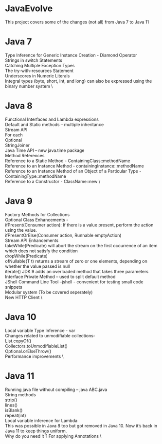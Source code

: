 # JavaEvolve
This project covers some of the changes (not all) from Java 7 to Java 11

# Java 7
Type Inference for Generic Instance Creation - Diamond Operator \
Strings in switch Statements \
Catching Multiple Exception Types \
The try-with-resources Statement \
Underscores in Numeric Literals \
Integral types (byte, short, int, and long) can also be expressed using the binary number system \

# Java 8
Functional Interfaces and Lambda expressions \
Default and Static methods – multiple inheritance \
Stream API \
For each \
Optional \
StringJoiner \
Java Time API – new java.time package \
Method References \
  Reference to a Static Method - ContainingClass::methodName \
  Reference to an Instance Method - containingInstance::methodName \
  Reference to an Instance Method of an Object of a Particular Type - ContainingType::methodName \
  Reference to a Constructor - ClassName::new \
  
# Java 9
Factory Methods for Collections \
Optional Class Enhancements - \
  ifPresent(Consumer action): If there is a value present, perform the action using the value. \
  ifPresentOrElse(Consumer action, Runnable emptyAction) \
Stream API Enhancements \
  takeWhile(Predicate) will abort the stream on the first occurrence of an item which does not satisfy the condition \
  dropWhile(Predicate) \
  ofNullable(T t) returns a stream of zero or one elements, depending on whether the value passed is null \
  iterate() JDK 9 adds an overloaded method that takes three parameters \
Interface Private Method – used to split default method \
JShell Command Line Tool –jshell - convenient for testing small code snippets \
Modular system (To be covered seperately) \
New HTTP Client \

# Java 10
Local variable Type Inference - var \
Changes related to unmodifiable collections- \
  List.copyOf() \
  Collectors.toUnmodifiableList() \
Optional.orElseThrow() \
Performance improvements \

# Java 11
Running java file without compiling – java ABC.java \
String methods \
  strip() \
  lines() \
  isBlank() \
  repeat(int) \
Local variable inference for Lambda \
  This was possible in Java 8 too but got removed in Java 10. Now it’s back in Java 11 to keep things uniform. \
  Why do you need it ? For applying Annotations \



